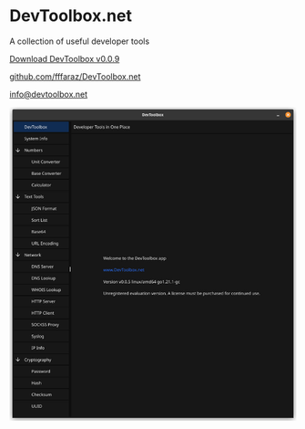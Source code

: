 # DevToolbox.net

A collection of useful developer tools

[Download DevToolbox v0.0.9](https://pub-7d9510c46c8a4a259f77309bd0cd5518.r2.dev/devtoolbox-v0.0.9.zip)

[github.com/fffaraz/DevToolbox.net](https://github.com/fffaraz/DevToolbox.net)

[info@devtoolbox.net](mailto:info@devtoolbox.net)

![screenshot](screenshot.jpg)
